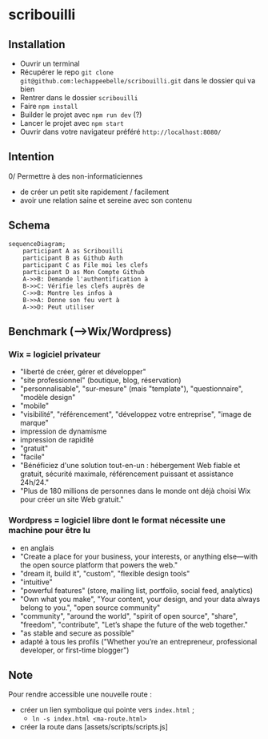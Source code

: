 # scribouilli

## Installation

- Ouvrir un terminal
- Récupérer le repo `git clone git@github.com:lechappeebelle/scribouilli.git` dans le dossier qui va bien
- Rentrer dans le dossier `scribouilli`
- Faire `npm install`
- Builder le projet avec `npm run dev` (?)
- Lancer le projet avec `npm start`
- Ouvrir dans votre navigateur préféré `http://localhost:8080/`

## Intention 
0/
Permettre à des non-informaticiennes 
- de créer un petit site rapidement / facilement 
- avoir une relation saine et sereine avec son contenu

## Schema

```mermaid
sequenceDiagram;
    participant A as Scribouilli
    participant B as Github Auth
    participant C as File moi les clefs
    participant D as Mon Compte Github
    A->>B: Demande l'authentification à
    B->>C: Vérifie les clefs auprès de
    C->>B: Montre les infos à
    B->>A: Donne son feu vert à
    A->>D: Peut utiliser
```

## Benchmark (-->Wix/Wordpress)
### Wix = logiciel privateur
- "liberté de créer, gérer et développer"
- "site professionnel" (boutique, blog, réservation)
- "personnalisable", "sur-mesure" (mais "template"), "questionnaire", "modèle design"
- "mobile"
- "visibilité", "référencement", "développez votre entreprise", "image de marque"
- impression de dynamisme
- impression de rapidité
- "gratuit"
- "facile"
- "Bénéficiez d'une solution tout-en-un : hébergement Web fiable et gratuit, sécurité maximale, référencement puissant et assistance 24h/24."
- "Plus de 180 millions de personnes dans le monde ont déjà choisi Wix pour créer un site Web gratuit."

### Wordpress = logiciel libre dont le format nécessite une machine pour être lu
- en anglais
- "Create a place for your business, your interests, or anything else—with the open source platform that powers the web."
- "dream it, build it", "custom", "flexible design tools"
- "intuitive"
- "powerful features" (store, mailing list, portfolio, social feed, analytics)
- "Own what you make", "Your content, your design, and your data always belong to you.", "open source community"
- "community", "around the world", "spirit of open source", "share", "freedom", "contribute", "Let’s shape the future of the web together."
- "as stable and secure as possible"
- adapté à tous les profils ("Whether you’re an entrepreneur, professional developer, or first-time blogger")

## Note

Pour rendre accessible une nouvelle route :
- créer un lien symbolique qui pointe vers `index.html` ;
  - `ln -s index.html <ma-route.html>`
- créer la route dans [assets/scripts/scripts.js]


